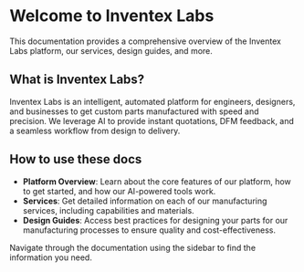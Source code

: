 # Welcome to Inventex Labs

This documentation provides a comprehensive overview of the Inventex Labs platform, our services, design guides, and more.

## What is Inventex Labs?

Inventex Labs is an intelligent, automated platform for engineers, designers, and businesses to get custom parts manufactured with speed and precision. We leverage AI to provide instant quotations, DFM feedback, and a seamless workflow from design to delivery.

## How to use these docs

*   **Platform Overview**: Learn about the core features of our platform, how to get started, and how our AI-powered tools work.
*   **Services**: Get detailed information on each of our manufacturing services, including capabilities and materials.
*   **Design Guides**: Access best practices for designing your parts for our manufacturing processes to ensure quality and cost-effectiveness.

Navigate through the documentation using the sidebar to find the information you need.
